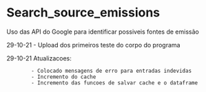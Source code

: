 # Search_source_emissions
Uso das API do Google para identificar possiveis fontes de emissão

29-10-21   -  Upload dos primeiros teste do corpo do programa

29-10-21    Atualizacoes:

            - Colocado mensagens de erro para entradas indevidas
            - Incremento do cache
            - Incremento das funcoes de salvar cache e o dataframe
